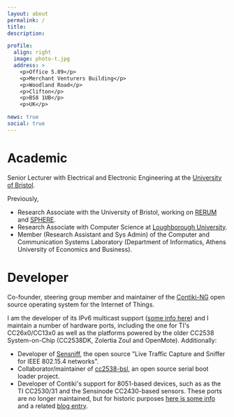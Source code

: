```yaml
---
layout: about
permalink: /
title:
description:

profile:
  align: right
  image: photo-t.jpg
  address: >
    <p>Office 5.09</p>
    <p>Merchant Venturers Building</p>
    <p>Woodland Road</p>
    <p>Clifton</p>
    <p>BS8 1UB</p>
    <p>UK</p>

news: true
social: true
---
```


# Academic

Senior Lecturer with Electrical and Electronic Engineering
at the [University of Bristol](http://www.bris.ac.uk).

Previously,

* Research Associate with the University of Bristol, working on
  [RERUM](https://ict-rerum.eu) and [SPHERE](http://irc-sphere.ac.uk).
* Research Associate with Computer Science at
    [Loughborough University](http://www.lboro.ac.uk).
* Member (Research Assistant and Sys Admin) of the Computer and Communication
  Systems Laboratory (Department of Informatics, Athens University of Economics
  and Business).

# Developer

Co-founder, steering group member and maintainer of the
[Contiki-NG](http://www.contiki-ng.org) open source operating system for the
Internet of Things.

I am the developer of its IPv6 multicast support
([some info here](http://blog.spd.gr/2012/04/multicast-support-for-6lowpans-with.html))
and I maintain a number of hardware ports, including the one for TI's
CC26x0/CC13x0 as well as the platforms powered by the older CC2538 System-on-Chip
(CC2538DK, Zolertia Zoul and OpenMote). Additionally:

* Developer of [Sensniff](https://github.com/g-oikonomou/sensniff), the
  open source "Live Traffic Capture and Sniffer for IEEE 802.15.4 networks".
* Collaborator/maintainer of [cc2538-bsl](https://github.com/JelmerT/cc2538-bsl),
  an open source serial boot loader project.
* Developer of Contiki's support for 8051-based devices, such as as the TI
  CC2530/31 and the Sensinode CC2430-based sensors. These ports are no longer
  maintained, but for historic purposes
  [here is some info](github.com/contiki-os/contiki/wiki/8051-Based-Platforms)
  and a related
  [blog entry](href="http://blog.spd.gr/2011/12/contiki-for-cc2530-with-uipv6rpl.html).
